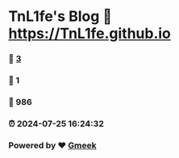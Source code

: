 # TnL1fe's Blog :link: https://TnL1fe.github.io 
### :page_facing_up: [3](https://TnL1fe.github.io/tag.html) 
### :speech_balloon: 1 
### :hibiscus: 986 
### :alarm_clock: 2024-07-25 16:24:32 
### Powered by :heart: [Gmeek](https://github.com/Meekdai/Gmeek)
